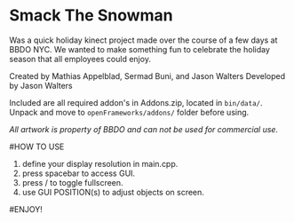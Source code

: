 # Smack The Snowman
Was a quick holiday kinect project made over the course of a few days at BBDO NYC.
We wanted to make something fun to celebrate the holiday season that all employees could enjoy.

Created by Mathias Appelblad, Sermad Buni, and Jason Walters
Developed by Jason Walters

Included are all required addon's in Addons.zip, located in `bin/data/`.
Unpack and move to `openFrameworks/addons/` folder before using.

*All artwork is property of BBDO and can not be used for commercial use.*

#HOW TO USE
1. define your display resolution in main.cpp.
2. press spacebar to access GUI.
3. press / to toggle fullscreen.
4. use GUI POSITION(s) to adjust objects on screen.
                  
#ENJOY!